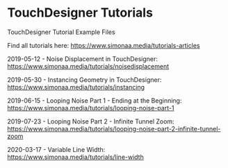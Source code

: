 # TouchDesigner Tutorials
 TouchDesigner Tutorial Example Files
 
Find all tutorials here: https://www.simonaa.media/tutorials-articles

2019-05-12 - Noise Displacement in TouchDesigner: https://www.simonaa.media/tutorials/noisedisplacement

2019-05-30 - Instancing Geometry in TouchDesigner: https://www.simonaa.media/tutorials/instancing

2019-06-15 - Looping Noise Part 1 - Ending at the Beginning: https://www.simonaa.media/tutorials/looping-noise-part-1

2019-07-23 - Looping Noise Part 2 - Infinite Tunnel Zoom: https://www.simonaa.media/tutorials/looping-noise-part-2-infinite-tunnel-zoom

2020-03-17 - Variable Line Width: https://www.simonaa.media/tutorials/line-width